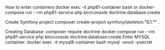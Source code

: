 How to enter containers
docker exec -it php81-container bash 
or
docker-compose run --rm php81-service php bin/console doctrine:database:create

Create Symfony project
composer create-project symfony/skeleton:"6.1.*" .

Creating Database:
composer require doctrine
docker-compose run --rm php81-service php bin/console doctrine:database:create
Enter MYSQL container:
docker exec -it mysql8-container bash
mysql -uroot -psecret